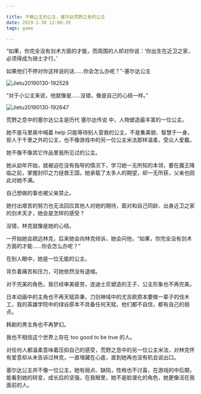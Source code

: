 ```yaml
---

title: 不像公主的公主，塞尔达荒野之息的公主
date: 2019-1-30 12:00:39
tags: game

---
```

“如果，你完全没有剑术方面的才能，而周围的人却对你说：‘你出生在近卫之家，必须得成为骑士才行。’

如果他们不停对你这样说的话……你会怎么办呢？”-塞尔达公主

![Jietu20190130-192528](https://ws2.sinaimg.cn/large/006tNc79ly1fzoxd30qi5j30xi0iujti.jpg)



“对于小公主来说，他就像是……没错，像是自己的心结一样。”

![Jietu20190130-192647](https://ws3.sinaimg.cn/large/006tNc79ly1fzoxd4sp9hj30xl0ixmzr.jpg)



荒野之息中的塞尔达公主是历代 塞尔达传说 中，人物塑造最丰富的一位公主。

她不是马里奥中喊着 help 只能等待别人营救的公主，不是集美貌、智慧于一身，拒人于千里之外的公主，也不像游戏中的另一位公主米法那样温柔，受众人爱戴。

她不像不像其它作品里我所见过的公主。

她从幼年开始，就被迫在没有指导的情况下，学习她一无所知的本领，要在魔王降临之前，掌握封印之力拯救王国，她承载了太多人的期望，却一无所获，父亲也因此对她不满。

自己想做的事也被父亲禁止。

她付出艰苦的努力也无法回应其他人对她的期待，面对和自己同龄、出身近卫之家的剑术天才，她会是怎样的感受？

没错，林克就像是她的心结。

一开始她会疏远林克，后来她会向林克倾诉，她会问他，“如果，你完全没有剑术方面的才能……你会怎么办呢？“

在别人眼中，她是一位无能的公主。

背负着痛苦和压力，可她依然没有退缩。



对于完美的角色，我已经审美疲劳，连迪士尼塑造的王子、公主形象也不再完美。

日本动画中的主角也不再天赋异秉，刀剑神域中的尤吉欧原本要做一辈子的伐木工，我的英雄学院中的绿谷原本不具备任何天赋，他们都不自信，都有自己的弱点。

韩剧的男主角也不再梦幻。

我也不相信这个世界上存在 too good to be true 的人。

对任何人都温柔意味着压抑自己的感受，荒野之息中的另一位公主米法，对林克怀有爱意却从未告诉过林克，一直埋藏在心底，直到她再也没有机会说出口。

塞尔达公主并不像一位公主，她有弱点、缺陷，性格也不讨喜，在游戏的中后期，能看到她的转变，成长后的坚强，在我眼里，她不是脸谱化的角色，她更像活在我面前的人。







